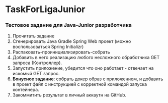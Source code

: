 # TaskForLigaJunior
### Тестовое задание для Java-Junior разработчика
1. Прочитать задание 
2. Сгенерировать Java Gradle Spring Web проект (можно воспользоваться Spring Initializr) 
3. Распаковать-проинициализировать-собрать 
4. Добавить в него реализацию любого несложного обработчика GET запроса (Контроллер). 
5. Запустить приложение, убедится что оно работает - отвечает на искомый GET запрос.  
6. **Бонусное задание**: собрать докер образ с приложением, и добавить в проект файл с инструкцией с корректной командой запуска контейнера. 
7. Закоммитить результат в личный аккаутн на GitHub.

